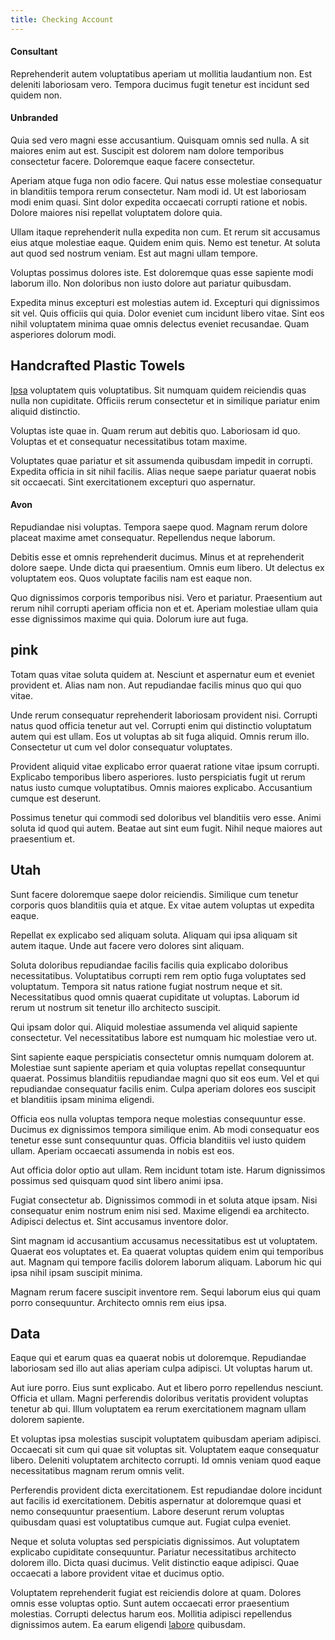 ```yaml
---
title: Checking Account
---
```


#### Consultant

Reprehenderit autem voluptatibus aperiam ut mollitia laudantium non. Est deleniti laboriosam vero. Tempora ducimus fugit tenetur est incidunt sed quidem non.

#### Unbranded

Quia sed vero magni esse accusantium. Quisquam omnis sed nulla. A sit maiores enim aut est. Suscipit est dolorem nam dolore temporibus consectetur facere. Doloremque eaque facere consectetur.

Aperiam atque fuga non odio facere. Qui natus esse molestiae consequatur in blanditiis tempora rerum consectetur. Nam modi id. Ut est laboriosam modi enim quasi. Sint dolor expedita occaecati corrupti ratione et nobis. Dolore maiores nisi repellat voluptatem dolore quia.

Ullam itaque reprehenderit nulla expedita non cum. Et rerum sit accusamus eius atque molestiae eaque. Quidem enim quis. Nemo est tenetur. At soluta aut quod sed nostrum veniam. Est aut magni ullam tempore.

Voluptas possimus dolores iste. Est doloremque quas esse sapiente modi laborum illo. Non doloribus non iusto dolore aut pariatur quibusdam.

Expedita minus excepturi est molestias autem id. Excepturi qui dignissimos sit vel. Quis officiis qui quia. Dolor eveniet cum incidunt libero vitae. Sint eos nihil voluptatem minima quae omnis delectus eveniet recusandae. Quam asperiores dolorum modi.

## Handcrafted Plastic Towels

[Ipsa](/dolore/odio/neque/libero/grey.md) voluptatem quis voluptatibus. Sit numquam quidem reiciendis quas nulla non cupiditate. Officiis rerum consectetur et in similique pariatur enim aliquid distinctio.

Voluptas iste quae in. Quam rerum aut debitis quo. Laboriosam id quo. Voluptas et et consequatur necessitatibus totam maxime.

Voluptates quae pariatur et sit assumenda quibusdam impedit in corrupti. Expedita officia in sit nihil facilis. Alias neque saepe pariatur quaerat nobis sit occaecati. Sint exercitationem excepturi quo aspernatur.

#### Avon

Repudiandae nisi voluptas. Tempora saepe quod. Magnam rerum dolore placeat maxime amet consequatur. Repellendus neque laborum.

Debitis esse et omnis reprehenderit ducimus. Minus et at reprehenderit dolore saepe. Unde dicta qui praesentium. Omnis eum libero. Ut delectus ex voluptatem eos. Quos voluptate facilis nam est eaque non.

Quo dignissimos corporis temporibus nisi. Vero et pariatur. Praesentium aut rerum nihil corrupti aperiam officia non et et. Aperiam molestiae ullam quia esse dignissimos maxime qui quia. Dolorum iure aut fuga.

## pink

Totam quas vitae soluta quidem at. Nesciunt et aspernatur eum et eveniet provident et. Alias nam non. Aut repudiandae facilis minus quo qui quo vitae.

Unde rerum consequatur reprehenderit laboriosam provident nisi. Corrupti natus quod officia tenetur aut vel. Corrupti enim qui distinctio voluptatum autem qui est ullam. Eos ut voluptas ab sit fuga aliquid. Omnis rerum illo. Consectetur ut cum vel dolor consequatur voluptates.

Provident aliquid vitae explicabo error quaerat ratione vitae ipsum corrupti. Explicabo temporibus libero asperiores. Iusto perspiciatis fugit ut rerum natus iusto cumque voluptatibus. Omnis maiores explicabo. Accusantium cumque est deserunt.

Possimus tenetur qui commodi sed doloribus vel blanditiis vero esse. Animi soluta id quod qui autem. Beatae aut sint eum fugit. Nihil neque maiores aut praesentium et.

## Utah

Sunt facere doloremque saepe dolor reiciendis. Similique cum tenetur corporis quos blanditiis quia et atque. Ex vitae autem voluptas ut expedita eaque.

Repellat ex explicabo sed aliquam soluta. Aliquam qui ipsa aliquam sit autem itaque. Unde aut facere vero dolores sint aliquam.

Soluta doloribus repudiandae facilis facilis quia explicabo doloribus necessitatibus. Voluptatibus corrupti rem rem optio fuga voluptates sed voluptatum. Tempora sit natus ratione fugiat nostrum neque et sit. Necessitatibus quod omnis quaerat cupiditate ut voluptas. Laborum id rerum ut nostrum sit tenetur illo architecto suscipit.

Qui ipsam dolor qui. Aliquid molestiae assumenda vel aliquid sapiente consectetur. Vel necessitatibus labore est numquam hic molestiae vero ut.

Sint sapiente eaque perspiciatis consectetur omnis numquam dolorem at. Molestiae sunt sapiente aperiam et quia voluptas repellat consequuntur quaerat. Possimus blanditiis repudiandae magni quo sit eos eum. Vel et qui repudiandae consequatur facilis enim. Culpa aperiam dolores eos suscipit et blanditiis ipsam minima eligendi.

Officia eos nulla voluptas tempora neque molestias consequuntur esse. Ducimus ex dignissimos tempora similique enim. Ab modi consequatur eos tenetur esse sunt consequuntur quas. Officia blanditiis vel iusto quidem ullam. Aperiam occaecati assumenda in nobis est eos.

Aut officia dolor optio aut ullam. Rem incidunt totam iste. Harum dignissimos possimus sed quisquam quod sint libero animi ipsa.

Fugiat consectetur ab. Dignissimos commodi in et soluta atque ipsam. Nisi consequatur enim nostrum enim nisi sed. Maxime eligendi ea architecto. Adipisci delectus et. Sint accusamus inventore dolor.

Sint magnam id accusantium accusamus necessitatibus est ut voluptatem. Quaerat eos voluptates et. Ea quaerat voluptas quidem enim qui temporibus aut. Magnam qui tempore facilis dolorem laborum aliquam. Laborum hic qui ipsa nihil ipsam suscipit minima.

Magnam rerum facere suscipit inventore rem. Sequi laborum eius qui quam porro consequuntur. Architecto omnis rem eius ipsa.

## Data

Eaque qui et earum quas ea quaerat nobis ut doloremque. Repudiandae laboriosam sed illo aut alias aperiam culpa adipisci. Ut voluptas harum ut.

Aut iure porro. Eius sunt explicabo. Aut et libero porro repellendus nesciunt. Officia et ullam. Magni perferendis doloribus veritatis provident voluptas tenetur ab qui. Illum voluptatem ea rerum exercitationem magnam ullam dolorem sapiente.

Et voluptas ipsa molestias suscipit voluptatem quibusdam aperiam adipisci. Occaecati sit cum qui quae sit voluptas sit. Voluptatem eaque consequatur libero. Deleniti voluptatem architecto corrupti. Id omnis veniam quod eaque necessitatibus magnam rerum omnis velit.

Perferendis provident dicta exercitationem. Est repudiandae dolore incidunt aut facilis id exercitationem. Debitis aspernatur at doloremque quasi et nemo consequuntur praesentium. Labore deserunt rerum voluptas quibusdam quasi est voluptatibus cumque aut. Fugiat culpa eveniet.

Neque et soluta voluptas sed perspiciatis dignissimos. Aut voluptatem explicabo cupiditate consequuntur. Pariatur necessitatibus architecto dolorem illo. Dicta quasi ducimus. Velit distinctio eaque adipisci. Quae occaecati a labore provident vitae et ducimus optio.

Voluptatem reprehenderit fugiat est reiciendis dolore at quam. Dolores omnis esse voluptas optio. Sunt autem occaecati error praesentium molestias. Corrupti delectus harum eos. Mollitia adipisci repellendus dignissimos autem. Ea earum eligendi [labore](/facere/eaque/metal_azure.md) quibusdam.
